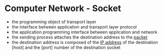 # Computer Network - Socket

- the programming object of transport layer
- the interface between application and transport layer protocol
- the application programming interface between application and network
- the sending process attaches the destination address to the [packet](computer-network-packet.md)
- the destination address is composed of the [IP address]() of the destination [host] and the [port] number of the destination socket
